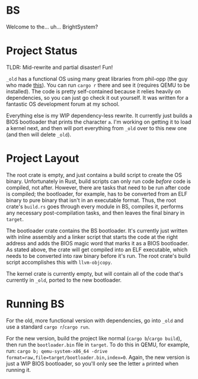 # BS

Welcome to the... uh... BrightSystem?

# Project Status

TLDR: Mid-rewrite and partial disaster! Fun!

`_old` has a functional OS using many great libraries from phil-opp (the guy who made [this](https://os.phil-opp.com/)). You
can run `cargo r` there and see it (requires QEMU to be installed). The code is pretty self-contained because it relies
heavily on dependencies, so you can just go check it out yourself. It was written for a fantastic OS development forum at my
school.

Everything else is my WIP dependency-less rewrite. It currently just builds a BIOS bootloader that prints the character `a`.
I'm working on getting it to load a kernel next, and then will port everything from `_old` over to this new one (and then
will delete `_old`).

# Project Layout

The root crate is empty, and just contains a build script to create the OS binary. Unfortunately in Rust, build scripts can
only run code *before* code is compiled, not after. However, there are tasks that need to be run after code is compiled;
the bootloader, for example, has to be converted from an ELF binary to pure binary that isn't in an executable format. Thus,
the root crate's `build.rs` goes through every module in BS, compiles it, performs any necessary post-compilation tasks,
and then leaves the final binary in `target`.

The bootloader crate contains the BS bootloader. It's currently just written with inline assembly and a linker script that
starts the code at the right address and adds the BIOS magic word that marks it as a BIOS bootloader. As stated above, the
crate will get compiled into an ELF executable, which needs to be converted into raw binary before it's run. The root crate's
build script accomplishes this with `llvm-objcopy`.

The kernel crate is currently empty, but will contain all of the code that's currently in `_old`, ported to the new bootloader.

# Running BS

For the old, more functional version with dependencies, go into `_old` and use a standard `cargo r`/`cargo run`.

For the new version, build the project like normal (`cargo b`/`cargo build`), then run the `bootloader.bin` file in `target`.
To do this in QEMU, for example, run: `cargo b; qemu-system-x86_64 -drive format=raw,file=target/bootloader.bin,index=0`. Again,
the new version is just a WIP BIOS bootloader, so you'll only see the letter `a` printed when running it.
